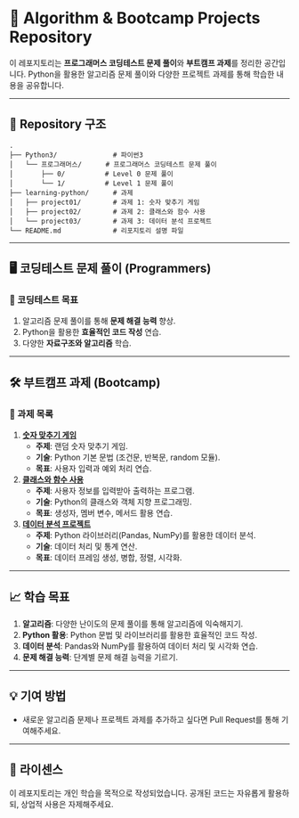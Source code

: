 # 📝 Algorithm & Bootcamp Projects Repository

이 레포지토리는 **프로그래머스 코딩테스트 문제 풀이**와 **부트캠프 과제**를 정리한 공간입니다. Python을 활용한 알고리즘 문제 풀이와 다양한 프로젝트 과제를 통해 학습한 내용을 공유합니다.

---

## 📂 Repository 구조

```
. 
├── Python3/              # 파이썬3 
│   └── 프로그래머스/      # 프로그래머스 코딩테스트 문제 풀이
│       ├── 0/          # Level 0 문제 풀이
│       └── 1/          # Level 1 문제 풀이
├── learning-python/      # 과제
│   ├── project01/        # 과제 1: 숫자 맞추기 게임
│   ├── project02/        # 과제 2: 클래스와 함수 사용
│   └── project03/        # 과제 3: 데이터 분석 프로젝트
└── README.md             # 리포지토리 설명 파일
```

---

## 🖥️ 코딩테스트 문제 풀이 (Programmers)

### 🌟 코딩테스트 목표
1. 알고리즘 문제 풀이를 통해 **문제 해결 능력** 향상.
2. Python을 활용한 **효율적인 코드 작성** 연습.
3. 다양한 **자료구조와 알고리즘** 학습.

---

## 🛠️ 부트캠프 과제 (Bootcamp)

### 📁 과제 목록
1. **[숫자 맞추기 게임](bootcamp/project01/)**
   - **주제**: 랜덤 숫자 맞추기 게임.
   - **기술**: Python 기본 문법 (조건문, 반복문, random 모듈).
   - **목표**: 사용자 입력과 예외 처리 연습.
2. **[클래스와 함수 사용](bootcamp/project02/)**
   - **주제**: 사용자 정보를 입력받아 출력하는 프로그램.
   - **기술**: Python의 클래스와 객체 지향 프로그래밍.
   - **목표**: 생성자, 멤버 변수, 메서드 활용 연습.
3. **[데이터 분석 프로젝트](bootcamp/project03/)**
   - **주제**: Python 라이브러리(Pandas, NumPy)를 활용한 데이터 분석.
   - **기술**: 데이터 처리 및 통계 연산.
   - **목표**: 데이터 프레임 생성, 병합, 정렬, 시각화.

---

## 📈 학습 목표
1. **알고리즘**: 다양한 난이도의 문제 풀이를 통해 알고리즘에 익숙해지기.
2. **Python 활용**: Python 문법 및 라이브러리를 활용한 효율적인 코드 작성.
3. **데이터 분석**: Pandas와 NumPy를 활용하여 데이터 처리 및 시각화 연습.
4. **문제 해결 능력**: 단계별 문제 해결 능력을 기르기.

---

## 💡 기여 방법
- 새로운 알고리즘 문제나 프로젝트 과제를 추가하고 싶다면 Pull Request를 통해 기여해주세요.

---

## 📜 라이센스
이 레포지토리는 개인 학습을 목적으로 작성되었습니다. 공개된 코드는 자유롭게 활용하되, 상업적 사용은 자제해주세요.
